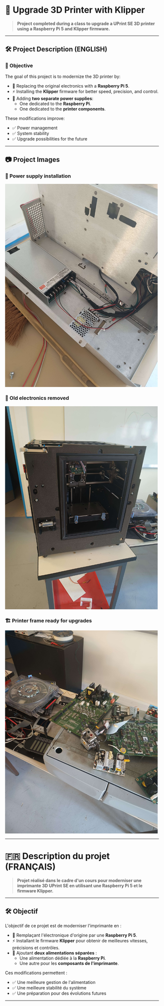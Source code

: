 # 🚀 Upgrade 3D Printer with Klipper

> **Project completed during a class to upgrade a UPrint SE 3D printer using a Raspberry Pi 5 and Klipper firmware.**

---

## 🛠️ Project Description (ENGLISH)

### 🎯 Objective

The goal of this project is to modernize the 3D printer by:

- 🔄 Replacing the original electronics with a **Raspberry Pi 5**.
- ⚡ Installing the **Klipper** firmware for better speed, precision, and control.
- 🔌 Adding **two separate power supplies**:
  - One dedicated to the **Raspberry Pi**.
  - One dedicated to the **printer components**.

These modifications improve:
- ✅ Power management
- ✅ System stability
- ✅ Upgrade possibilities for the future

---

## 📷 Project Images

### 🔧 Power supply installation
<img src="IMG20252.jpg" width="500"/>

### 🧹 Old electronics removed
<img src="IMG20259.jpg" width="500"/>

### 🏗️ Printer frame ready for upgrades
<img src="IMG945.jpg" width="500"/>


---

# 🇫🇷 Description du projet (FRANÇAIS)

> **Projet réalisé dans le cadre d'un cours pour moderniser une imprimante 3D UPrint SE en utilisant une Raspberry Pi 5 et le firmware Klipper.**

---

## 🛠️ Objectif

L'objectif de ce projet est de moderniser l'imprimante en :

- 🔄 Remplaçant l'électronique d'origine par une **Raspberry Pi 5**.
- ⚡ Installant le firmware **Klipper** pour obtenir de meilleures vitesses, précisions et contrôles.
- 🔌 Ajoutant **deux alimentations séparées** :
  - Une alimentation dédiée à la **Raspberry Pi**.
  - Une autre pour les **composants de l'imprimante**.

Ces modifications permettent :
- ✅ Une meilleure gestion de l'alimentation
- ✅ Une meilleure stabilité du système
- ✅ Une préparation pour des évolutions futures



---
